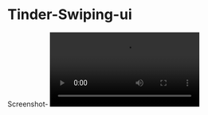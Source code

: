 # Tinder-Swiping-ui
Screenshot-
 ![gif](https://user-images.githubusercontent.com/59159432/106148904-a1f7d480-619f-11eb-8dac-d04ba01ddcc9.mp4)
